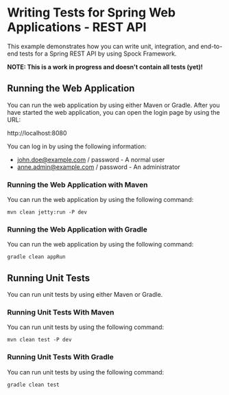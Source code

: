 # Writing Tests for Spring Web Applications - REST API

This example demonstrates how you can write unit, integration, and end-to-end
tests for a Spring REST API by using Spock Framework.

**NOTE: This is a work in progress and doesn't contain all tests (yet)!**

## Running the Web Application

You can run the web application by using either Maven or Gradle. After you have 
started the web application, you can open the login page by using the URL:

http://localhost:8080

You can log in by using the following information:

* john.doe@example.com / password - A normal user
* anne.admin@example.com / password - An administrator

### Running the Web Application with Maven

You can run the web application by using the following command:

	mvn clean jetty:run -P dev

### Running the Web Application with Gradle

You can run the web application by using the following command:

	gradle clean appRun

## Running Unit Tests

You can run unit tests by using either Maven or Gradle.

### Running Unit Tests With Maven

You can run unit tests by using the following command:

    mvn clean test -P dev

### Running Unit Tests With Gradle

You can run unit tests by using the following command:

	gradle clean test
